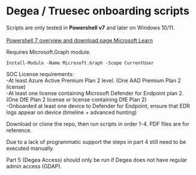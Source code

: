 # Degea / Truesec onboarding scripts
Scripts are only tested in **Powershell v7** and later on Windows 10/11. <br><br>
[Powershell 7 overview and download page Microsoft Learn](https://learn.microsoft.com/en-us/powershell/scripting/install/installing-powershell?view=powershell-7.3)

Requires Microsoft.Graph module.
```
Install-Module -Name Microsoft.Graph -Scope CurrentUser
```
SOC License requirements: <br>
-At least Azure Active Premium Plan 2 level. (One AAD Premium Plan 2 license) <br>
-At least one license containing Microsoft Defender for Endpoint plan 2. (One DfE Plan 2 license or license containing DfE Plan 2) <br>
-Onboarded at least one device to Defender for Endpoint, ensure that EDR logs appear on device (timeline + advanced hunting)<br>

Download or clone the repo, then run scripts in order 1-4. PDF files are for reference.

Due to a lack of programmatic support the steps in part 4 still need to be executed manually.

Part 5 (Degea Access) should only be run if Degea does not have regular admin access (GDAP).
